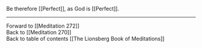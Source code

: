 Be therefore [[Perfect]], as God is [[Perfect]].

___

Forward to [[Meditation 272]]  
Back to [[Meditation 270]]  
Back to table of contents [[The Lionsberg Book of Meditations]]  